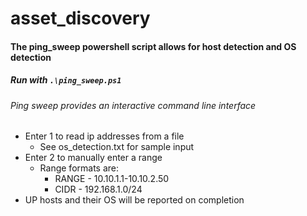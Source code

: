 # asset_discovery

#### The ping_sweep powershell script allows for host detection and OS detection

##### Run with `.\ping_sweep.ps1`
###### Ping sweep provides an interactive command line interface
* Enter 1 to read ip addresses from a file
  * See os_detection.txt for sample input
* Enter 2 to manually enter a range
  * Range formats are:
    * RANGE - 10.10.1.1-10.10.2.50
    * CIDR - 192.168.1.0/24
* UP hosts and their OS will be reported on completion
